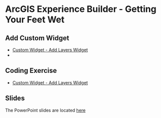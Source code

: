 # ArcGIS Experience Builder - Getting Your Feet Wet

## Add Custom Widget ##
- [Custom Widget - Add Layers Widget][lab1]
- 
## Coding Exercise ##
- [Custom Widget - Add Layers Widget][lab2]

## Slides ##
The PowerPoint slides are located [here][slides]

[lab1]: https://github.com/paulhedlund/experiencebuilderGISLIS/blob/main/Exercises/Widget1.md
[lab2]: https://github.com/paulhedlund/experiencebuilderGISLIS/blob/main/Exercises/Widget1.md
[slides]: https://github.com/paulhedlund/experiencebuilderGISLIS/tree/main/Slides/ArcGIS_Experience_Builder_GISLIS.pptx
